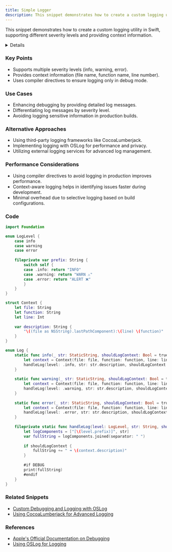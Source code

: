 ```yaml
---
title: Simple Logger
description: This snippet demonstrates how to create a custom logging utility in Swift, supporting different severity levels and providing context information.
---
```


This snippet demonstrates how to create a custom logging utility in Swift, supporting different severity levels and providing context information.

<details>

**URL:** https://gist.github.com/aryamansharda/d153667b25e03eef9b0ac71de43e801b#file-log-swift

**Source:** [Ace the iOS Interview](/docs/resourcesDocs/books/AceTheiOSInterview.md)

**Author:** `Aryaman Sharda`

**Tags:**  
`Swift`, `Logging`, `Debugging`

**Platforms Supported:** iOS, macOS

**Swift Version:** 5.0 and above
</details>

### Key Points
- Supports multiple severity levels (info, warning, error).
- Provides context information (file name, function name, line number).
- Uses compiler directives to ensure logging only in debug mode.

### Use Cases
- Enhancing debugging by providing detailed log messages.
- Differentiating log messages by severity level.
- Avoiding logging sensitive information in production builds.

### Alternative Approaches
- Using third-party logging frameworks like CocoaLumberjack.
- Implementing logging with OSLog for performance and privacy.
- Utilizing external logging services for advanced log management.

### Performance Considerations
- Using compiler directives to avoid logging in production improves performance.
- Context-aware logging helps in identifying issues faster during development.
- Minimal overhead due to selective logging based on build configurations.

### Code

```swift
import Foundation

enum LogLevel {
    case info
    case warning
    case error
    
    fileprivate var prefix: String {
        switch self {
        case .info: return "INFO"
        case .warning: return "WARN ⚠"
        case .error: return "ALERT ❌"
        }
    }
}

struct Context {
    let file: String
    let function: String
    let line: Int
    
    var description: String {
        "\((file as NSString).lastPathComponent):\(line) \(function)"
    }
}

enum Log {
    static func info(_ str: StaticString, shouldLogContext: Bool = true, file: String = #file, function: String = #function, line: Int = #line) {
        let context = Context(file: file, function: function, line: line)
        handleLog(level: .info, str: str.description, shouldLogContext: shouldLogContext, context: context)
    }
    
    static func warning(_ str: StaticString, shouldLogContext: Bool = true, file: String = #file, function: String = #function, line: Int = #line) {
        let context = Context(file: file, function: function, line: line)
        handleLog(level: .warning, str: str.description, shouldLogContext: shouldLogContext, context: context)
    }
    
    static func error(_ str: StaticString, shouldLogContext: Bool = true, file: String = #file, function: String = #function, line: Int = #line) {
        let context = Context(file: file, function: function, line: line)
        handleLog(level: .error, str: str.description, shouldLogContext: shouldLogContext, context: context)
    }
    
    fileprivate static func handleLog(level: LogLevel, str: String, shouldLogContext: Bool, context: Context) {
        let logComponents = ["[\(level.prefix)]", str]
        var fullString = logComponents.joined(separator: " ")
        
        if shouldLogContext {
            fullString += " ➜ \(context.description)"
        }
        
        #if DEBUG
        print(fullString)
        #endif
    }
}
```

### Related Snippets
- [Custom Debugging and Logging with OSLog](#)
- [Using CocoaLumberjack for Advanced Logging](#)

### References
- [Apple's Official Documentation on Debugging](https://developer.apple.com/documentation/xcode/debugging)
- [Using OSLog for Logging](https://developer.apple.com/documentation/os/oslog)

<LinkCard title="Read Full Snippet" href="https://gist.github.com/aryamansharda/d153667b25e03eef9b0ac71de43e801b#file-log-swift" />
